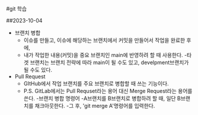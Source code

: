 #git 학습

##2023-10-04

- 브랜치 병합
  - 이슈를 만들고, 이슈에 해당하는 브랜치에서 커밋을 만들어서 작업을 완료한 후에,
  - 내가 작업한 내용(커밋)을 중요 브랜치인 main에 반영하려 할 때 사용한다. -타겟 브랜치는 브랜치 전략에 따라 main이 될 수도 있고, develpment브랜치가 될 수도 있다.
- Pull Request
  - GItHub에서 작업 브랜치를 주요 브랜치로 병합할 때 쓰는 기능이다.
  - P.S. GitLab에서는 Pull Requset라는 용어 대신 Merge Request라는 용어를 쓴다. -브랜치 병합 명령어
    -A브랜치를 B브랜치로 병합하려 할 때, 일단 B브랜치를 채크아웃한다. -그 후, 'git merge A'명령어를 입력한다.
